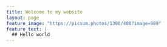 ```yaml
---
title: Welcome to my website
layout: page
feature_image: "https://picsum.photos/1300/400?image=989"
feature_text: |
  ## Hello world
---
```


